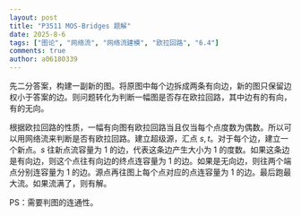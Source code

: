 ```yaml
---
layout: post
title: "P3511 MOS-Bridges 题解"
date: 2025-8-6
tags: ["图论", "网络流", "网络流建模", "欧拉回路", "6.4"]
comments: true
author: a06180339
---
```


先二分答案，构建一副新的图。将原图中每个边拆成两条有向边，新的图只保留边权小于答案的边。则问题转化为判断一幅图是否存在欧拉回路，其中边有的有向，有的无向。

根据欧拉回路的性质，一幅有向图有欧拉回路当且仅当每个点度数为偶数。所以可以用网络流来判断是否有欧拉回路。建立超级源，汇点 $s,t$。对于每个边，建立一个新点。$s$ 往新点流容量为 1 的边，代表这条边产生大小为 1 的度数。如果这条边是有向边，则这个点往有向边的终点连容量为 1 的边。如果是无向边，则往两个端点分别连容量为 1 的边。源点再往图上每个点对应的点连容量为 1 的边。最后跑最大流。如果流满了，则有解。

PS：需要判图的连通性。
